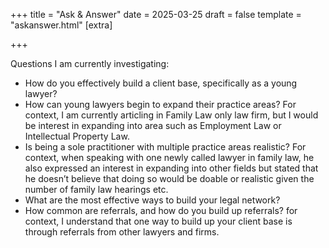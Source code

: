 +++
title = "Ask & Answer"
date = 2025-03-25
draft = false
template = "askanswer.html"
[extra]

+++

Questions I am currently investigating:

- How do you effectively build a client base, specifically as a young lawyer?
- How can young lawyers begin to expand their practice areas? For context, I am currently articling in Family Law only law firm, but I would be interest in expanding into area such as Employment Law or Intellectual Property Law.
- Is being a sole practitioner with multiple practice areas realistic? For context, when speaking with one newly called lawyer in family law, he also expressed an interest in expanding into other fields but stated that he doesn’t believe that doing so would be doable or realistic given the number of family law hearings etc.
- What are the most effective ways to build your legal network?
- How common are referrals, and how do you build up referrals? for context, I understand that one way to build up your client base is through referrals from other lawyers and firms.

